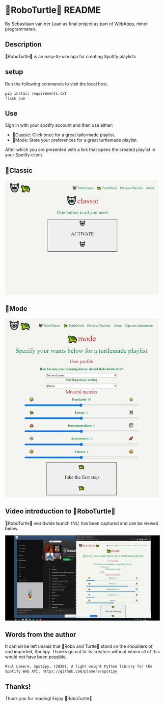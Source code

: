 
# 🤖RoboTurtle🐢 README

By Sebastiaan van der Laan as final project as part of WebApps, minor programmeren.

## Description

🤖RoboTurtle🐢 is an easy-to-use app for creating Spotify playlists


## setup

Run the following commands to visit the local host.

    pip install requirements.txt
    flask run


## Use

Sign in with your spotify account and then use either:

* 🤖Classic: Click once for a great tailormade playlist.
* 🐢Mode: State your preferences for a great turtlemade playlist.

After which you are presented with a link that opens the created playlist in your Spotify client.


## 🤖Classic

<img src="doc/img002_roboclassic.png" width="500">


## 🐢Mode

<img src="doc/img003_turtlemode.png" width="500">


## Video introduction to 🤖RoboTurtle🐢

🤖RoboTurtle🐢 worldwide launch (NL) has been captured and can be viewed below.

[![RoboTurtle Launch Screencap](doc/img001_launch.png)](https://vimeo.com/439285414 "RoboTurtle Worldwide launch NL")


## Words from the author
It cannot be left unsaid that 🤖Robo and Turtle🐢 stand on the shoulders of, and imported, Spotipy. Thanks go out to its creators without whom all of this would not have been possible.

    Paul Lamere, Spotipy, (2020), A light weight Python library for the Spotify Web API, https://github.com/plamere/spotipy


## Thanks!
Thank you for reading! Enjoy 🤖RoboTurtle🐢